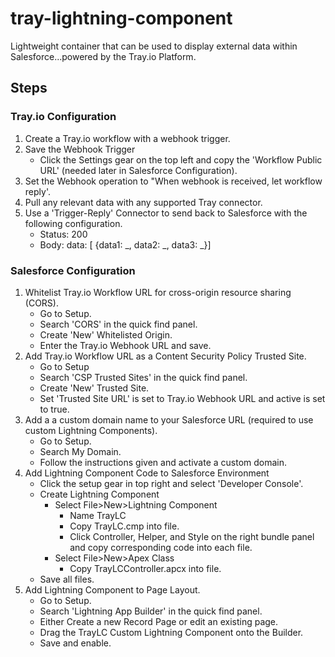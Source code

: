 # tray-lightning-component

Lightweight container that can be used to display external data within Salesforce...powered by the Tray.io Platform.

## Steps

### Tray.io Configuration

1. Create a Tray.io workflow with a webhook trigger.
2. Save the Webhook Trigger
   - Click the Settings gear on the top left and copy the 'Workflow Public URL' (needed later in Salesforce Configuration).
3. Set the Webhook operation to "When webhook is received, let workflow reply'.
4. Pull any relevant data with any supported Tray connector.
5. Use a 'Trigger-Reply' Connector to send back to Salesforce with the following configuration.
   - Status: 200
   - Body: data: \[ \{data1: _, data2: _, data3: _}\]

### Salesforce Configuration

1. Whitelist Tray.io Workflow URL for cross-origin resource sharing (CORS).
   - Go to Setup.
   - Search 'CORS' in the quick find panel.
   - Create 'New' Whitelisted Origin.
   - Enter the Tray.io Webhook URL and save.
2. Add Tray.io Workflow URL as a Content Security Policy Trusted Site.
   - Go to Setup
   - Search 'CSP Trusted Sites' in the quick find panel.
   - Create 'New' Trusted Site.
   - Set 'Trusted Site URL' is set to Tray.io Webhook URL and active is set to true.
3. Add a a custom domain name to your Salesforce URL (required to use custom Lightning Components).
   - Go to Setup.
   - Search My Domain.
   - Follow the instructions given and activate a custom domain.
4. Add Lightning Component Code to Salesforce Environment
   - Click the setup gear in top right and select 'Developer Console'.
   - Create Lightning Component
     - Select File>New>Lightning Component
       - Name TrayLC
       - Copy TrayLC.cmp into file.
       - Click Controller, Helper, and Style on the right bundle panel and copy corresponding code into each file.
     - Select File>New>Apex Class
       - Copy TrayLCController.apcx into file.
   - Save all files.
5. Add Lightning Component to Page Layout.
   - Go to Setup.
   - Search 'Lightning App Builder' in the quick find panel.
   - Either Create a new Record Page or edit an existing page.
   - Drag the TrayLC Custom Lightning Component onto the Builder.
   - Save and enable.
   
